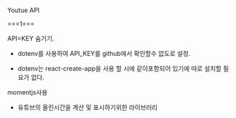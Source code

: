 Youtue API

===1===

API=KEY 숨기기.

- dotenv를 사용하여 API_KEY를 github에서 확인할수 없도로 설정.

- dotenv는 react-create-app을 사용 할 시에 같이포함되어 있기에 따로 설치할 필요가 없다.

momentjs사용

- 유튜브의 올린시간을 계산 및 표시하기위한 라이브러리
